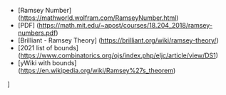 

* [Ramsey Number] (https://mathworld.wolfram.com/RamseyNumber.html)
* [PDF] (https://math.mit.edu/~apost/courses/18.204_2018/ramsey-numbers.pdf)
* [Brilliant - Ramsey Theory] (https://brilliant.org/wiki/ramsey-theory/)
* [2021 list of bounds] (https://www.combinatorics.org/ojs/index.php/eljc/article/view/DS1)
* [yWiki with bounds] (https://en.wikipedia.org/wiki/Ramsey%27s_theorem)









]